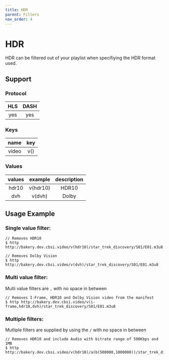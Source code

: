 ```yaml
---
title: HDR
parent: Filters
nav_order: 4
---
```


# HDR
HDR can be filtered out of your playlist when specifiying the HDR format used. 

## Support

### Protocol

HLS | DASH |
:--:|:----:|
yes | yes   |

### Keys

| name    | key |
|:-------:|:---:|
| video   | v() |

### Values

| values  | example    | description |
|:-------:|:----------:|:-----------:|
| hdr10   | v(hdr10)   | HDR10       |
| dvh     | v(dvh)     | Dolby       |


## Usage Example 
### Single value filter:

    // Removes HDR10
    $ http http://bakery.dev.cbsi.video/v(hdr10)/star_trek_discovery/S01/E01.m3u8

    // Removes Dolby Vision
    $ http http://bakery.dev.cbsi.video/v(dvh)/star_trek_discovery/S01/E01.m3u8

### Multi value filter:
Mutli value filters are `,` with no space in between

    // Removes I-Frame, HDR10 and Dolby Vision video from the manifest
    $ http http://bakery.dev.cbsi.video/v(i-frame,hdr10,dvh)/star_trek_discovery/S01/E01.m3u8

### Multiple filters:
Mutliple filters are supplied by using the `/` with no space in between

    // Removes HDR10 and include Audio with bitrate range of 500Kbps and 1MB
    $ http http://bakery.dev.cbsi.video/v(hdr10)/a(b(500000,1000000))/star_trek_discovery/S01/E01.m3u8

